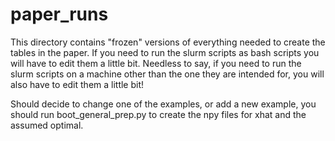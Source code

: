# paper_runs

This directory contains "frozen" versions of everything needed to
create the tables in the paper.  If you need to run the slurm scripts
as bash scripts you will have to edit them a little bit. Needless to say,
if you need to run the slurm scripts on a machine other than the one
they are intended for, you will also have to edit them a little bit!

Should decide to change one of the examples, or add a new example, you
should run boot_general_prep.py to create the npy files for xhat
and the assumed optimal.